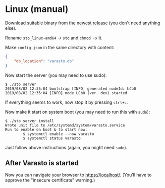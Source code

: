 Linux (manual)
==============

Download suitable binary from the
[newest release](https://github.com/function61/varasto/releases) (you don't need anything
else).

Rename `sto_linux-amd64` -> `sto` and `chmod +x` it.

Make `config.json` in the same directory with content:

```json
{	
	"db_location": "varasto.db"
}
```

Now start the server (you may need to use sudo):

```console
$ ./sto server
2019/08/02 12:35:04 bootstrap [INFO] generated nodeId: LCb0
2019/08/02 12:35:04 [INFO] node LCb0 (ver. dev) started
```

If everything seems to work, now stop it by pressing `ctrl+c`.

Now make it start on system boot (you may need to run this with `sudo`):

```console
$ ./sto server install
Wrote unit file to /etc/systemd/system/varasto.service
Run to enable on boot & to start now:
        $ systemctl enable --now varasto
        $ systemctl status varasto
```

Just follow above instructions (again, you might need `sudo`).


After Varasto is started
------------------------

Now you can navigate your browser to [https://localhost/](https://localhost/).
(You'll have to approve the "insecure certificate" warning.)
